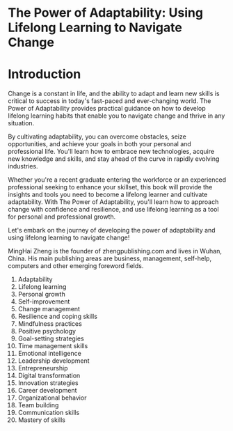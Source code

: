 # The Power of Adaptability: Using Lifelong Learning to Navigate Change

# Introduction

Change is a constant in life, and the ability to adapt and learn new skills is critical to success in today's fast-paced and ever-changing world. The Power of Adaptability provides practical guidance on how to develop lifelong learning habits that enable you to navigate change and thrive in any situation.

By cultivating adaptability, you can overcome obstacles, seize opportunities, and achieve your goals in both your personal and professional life. You'll learn how to embrace new technologies, acquire new knowledge and skills, and stay ahead of the curve in rapidly evolving industries.

Whether you're a recent graduate entering the workforce or an experienced professional seeking to enhance your skillset, this book will provide the insights and tools you need to become a lifelong learner and cultivate adaptability. With The Power of Adaptability, you'll learn how to approach change with confidence and resilience, and use lifelong learning as a tool for personal and professional growth.

Let's embark on the journey of developing the power of adaptability and using lifelong learning to navigate change!

MingHai Zheng is the founder of zhengpublishing.com and lives in Wuhan, China. His main publishing areas are business, management, self-help, computers and other emerging foreword fields.



1. Adaptability
2. Lifelong learning
3. Personal growth
4. Self-improvement
5. Change management
6. Resilience and coping skills
7. Mindfulness practices
8. Positive psychology
9. Goal-setting strategies
10. Time management skills
11. Emotional intelligence
12. Leadership development
13. Entrepreneurship
14. Digital transformation
15. Innovation strategies
16. Career development
17. Organizational behavior
18. Team building
19. Communication skills
20. Mastery of skills

